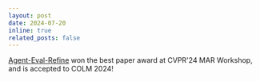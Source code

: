 ```yaml
---
layout: post
date: 2024-07-20
inline: true
related_posts: false
---
```


[Agent-Eval-Refine](https://github.com/Berkeley-NLP/Agent-Eval-Refine) won the best paper award at CVPR'24 MAR Workshop, and is accepted to COLM 2024!
